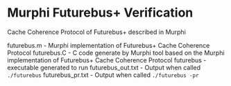 Murphi Futurebus+ Verification
==============================

Cache Coherence Protocol of Futurebus+ described in Murphi

futurebus.m - Murphi implementation of Futurebus+ Cache Coherence Protocol
futurebus.C - C code generate by Murphi tool based on the Murphi implementation of Futurebus+ Cache Coherence Protocol
futurebus - executable generated to run
futurebus_out.txt - Output when called ```./futurebus```
futurebus_pr.txt - Output when called ```./futurebus -pr```